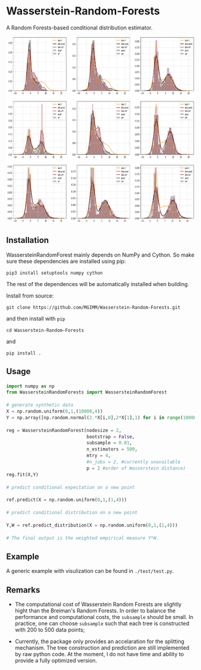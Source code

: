 # Wasserstein-Random-Forests
A Random Forests-based conditional distribution estimator.

<img src="fig/multimodal.png" height="500" />


## Installation

WassersteinRandomForest mainly depends on NumPy and Cython. So make sure these dependencies are installed using pip:

```
pip3 install setuptools numpy cython
```

The rest of the dependences will be automatically installed when building.

Install from source:

```
git clone https://github.com/MGIMM/Wasserstein-Random-Forests.git
```
and then install with `pip`

```
cd Wasserstein-Random-Forests
```
and

```
pip install .
```


## Usage


```python
import numpy as np
from WassersteinRandomForests import WassersteinRandomForest  

# generate synthetic data
X = np.random.uniform(0,1,(10000,4))
Y = np.array([np.random.normal(2.*X[i,0],2*X[1],1) for i in range(10000)])

reg = WassersteinRandomForest(nodesize = 2, 
                              bootstrap = False,
                              subsample = 0.01,
                              n_estimators = 500,
                              mtry = 4,
                              #n_jobs = 2, #currently unavailable
                              p = 2 #order of Wasserstein distance)
reg.fit(X,Y)

# predict conditional expectation on a new point

ref.predict(X = np.random.uniform(0,1,(1,4)))

# predict conditional distribution on a new point

Y,W = ref.predict_distribution(X = np.random.uniform(0,1,(1,4)))

# The final output is the weighted empirical measure Y*W.

```

## Example

A generic example with visulization can be found in `./test/test.py`.

## Remarks

* The computational cost of Wasserstein Random Forests are slightly hight than
  the Breiman's Random Forests. In order to balance the performance and
  computational costs, the `subsample` should be small. In practice, one can
  choose `subsample` such that each tree is constructed with 200 to 500 data
  points;

* Currently, the package only provides an accelaration for the splitting
  mechanism. The tree construction and prediction are still implemented by raw
  python code. At the moment, I do not have time and ability to provide a fully optimized version.

